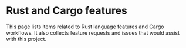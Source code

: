 # Rust and Cargo features

This page lists items related to Rust language features and Cargo workflows.
It also collects feature requests and issues that would assist with this project.

